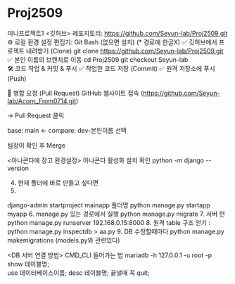 # Proj2509
미니프로젝트1
<깃허브> 레포지토리: https://github.com/Seyun-lab/Proj2509.git
⚙️ 로컬 환경 설정
편집기: Git Bash (없으면 설치)
(* 경로에 한글X)
✅ 깃허브에서 프로젝트 내려받기 (Clone)
git clone https://github.com/Seyun-lab/Proj2509.git
✅ 본인 이름의 브랜치로 이동 
cd Proj2509
git checkout Seyun-lab  
🛠️ 코드 작업 & 커밋 & 푸시
✅ 작업한 코드 저장 (Commit)
✅ 원격 저장소에 푸시 (Push)


🔁 병합 요청 (Pull Request)
GitHub 웹사이트 접속 (https://github.com/Seyun-lab/Acorn_From0714.git)

 → Pull Request 클릭


base: main ← compare: dev-본인이름 선택


팀장이 확인 후 Merge



<아나콘다에 장고 환경설정>
아나콘다 활성화
설치 확인
python -m django --version

4. 현재 폴더에 바로 만들고 싶다면
5.
django-admin startproject mainapp 폴더명
python manage.py startapp myapp
6. 
manage.py 있는 경로에서 실행 
python manage.py migrate 
7. 서버 런
python manage.py runserver 192.168.0.15:8000
8. 원격 table 구조 얻기 : python manage.py inspectdb > aa.py
9.  DB 수정할때마다 python manage.py makemigrations (models.py와 관련있다)

<DB 서버 연결 방법>
CMD_CLI 들어가는 법
mariadb -h 127.0.0.1 -u root -p
show 테이블명;  
use 데이터베이스이름;
desc 테이블명;
끝낼때 꼭 quit; 

















